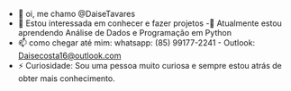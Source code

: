 - 👋 oi, me chamo @DaiseTavares
- 👀 Estou interessada em conhecer e fazer projetos
-💞️ Atualmente estou aprendendo Análise de Dados e Programação em Python
- 📫 como chegar até mim: whatsapp: (85) 99177-2241 - Outlook: Daisecosta16@outlook.com
- ⚡ Curiosidade: Sou uma pessoa muito curiosa e sempre estou atrás de obter mais conhecimento.

<!---
DaiseTavares/DaiseTavares is a ✨ special ✨ repository because its `README.md` (this file) appears on your GitHub profile.
You can click the Preview link to take a look at your changes.
--->
